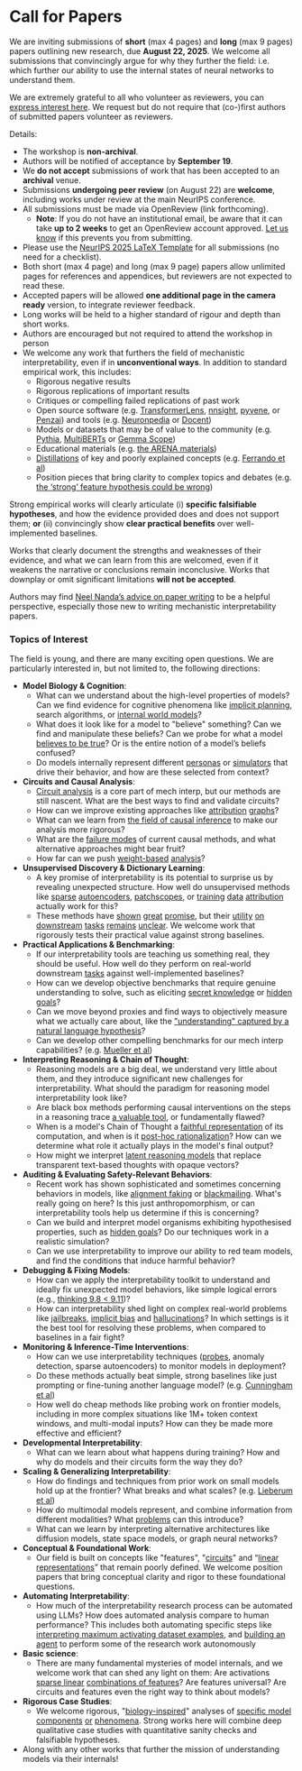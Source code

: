# Call for Papers
We are inviting submissions of **short** (max 4 pages) and **long** (max 9 pages) papers outlining new research, due **August 22, 2025**. We welcome all submissions that convincingly argue for why they further the field: i.e. which further our ability to use the internal states of neural networks to understand them. 

We are extremely grateful to all who volunteer as reviewers, you can [express interest here](https://www.google.com/url?q=https://docs.google.com/forms/d/e/1FAIpQLSdiw1SJllzoTz_nqzDTzTOGb9DV3W_truQyh-WvYj_QGIi7Mg/viewform?usp%3Ddialog&sa=D&source=editors&ust=1753430996354300&usg=AOvVaw0pTzKqa0WtCAHUK3kiw1ji). We request but do not require that (co-)first authors of submitted papers volunteer as reviewers. 

Details: 
* The workshop is **non-archival**.
* Authors will be notified of acceptance by **September 19**.
* We **do not accept** submissions of work that has been accepted to an **archival** venue.
* Submissions **undergoing peer review** (on August 22) are **welcome**, including works under review at the main NeurIPS conference.
* All submissions must be made via OpenReview (link forthcoming).
  * **Note**: If you do not have an institutional email, be aware that it can take **up to 2 weeks** to get an OpenReview account approved. [Let us know](mailto:neurips2025@mechinterpworkshop.com) if this prevents you from submitting.
* Please use the [NeurIPS 2025 LaTeX Template](https://www.google.com/url?q=https://media.neurips.cc/Conferences/NeurIPS2025/Styles.zip&sa=D&source=editors&ust=1753430996356633&usg=AOvVaw2oVvTeEcaGIKpNHzc4qI8O) for all submissions (no need for a checklist).
* Both short (max 4 page) and long (max 9 page) papers allow unlimited pages for references and appendices, but reviewers are not expected to read these.
* Accepted papers will be allowed **one additional page in the camera ready** version, to integrate reviewer feedback.
* Long works will be held to a higher standard of rigour and depth than short works.
* Authors are encouraged but not required to attend the workshop in person
* We welcome any work that furthers the field of mechanistic interpretability, even if in **unconventional ways**. In addition to standard empirical work, this includes:
  * Rigorous negative results
  * Rigorous replications of important results
  * Critiques or compelling failed replications of past work
  * Open source software (e.g. [TransformerLens](https://www.google.com/url?q=https://github.com/neelnanda-io/TransformerLens&sa=D&source=editors&ust=1753430996358811&usg=AOvVaw0UDolGYmB5p4wK33Nuq8jr), [nnsight](https://www.google.com/url?q=https://github.com/ndif-team/nnsight&sa=D&source=editors&ust=1753430996358964&usg=AOvVaw1LUcq1q7wwEpLS_hxiFEkR), [pyvene](https://www.google.com/url?q=https://github.com/stanfordnlp/pyvene/tree/main/pyvene/models/mlp&sa=D&source=editors&ust=1753430996359123&usg=AOvVaw0S-45_lPiIom-bqNr1Lihi), or [Penzai](https://www.google.com/url?q=https://github.com/google-deepmind/penzai&sa=D&source=editors&ust=1753430996359288&usg=AOvVaw0AkXucn-lWhvqA8zXjVs2x)) and tools (e.g. [Neuronpedia](https://www.google.com/url?q=http://neuronpedia.org&sa=D&source=editors&ust=1753430996359456&usg=AOvVaw03S2HT6ODDW8VgKrV6Cmj9) or [Docent](https://www.google.com/url?q=https://transluce.org/introducing-docent&sa=D&source=editors&ust=1753430996359616&usg=AOvVaw3relzxOw-J7IVLYHonxosI))
  * Models or datasets that may be of value to the community (e.g. [Pythia](https://www.google.com/url?q=https://arxiv.org/abs/2304.01373&sa=D&source=editors&ust=1753430996359924&usg=AOvVaw2l4t0ojE2BPzNJoSipaQ9e), [MultiBERTs](https://www.google.com/url?q=https://arxiv.org/abs/2106.16163&sa=D&source=editors&ust=1753430996360023&usg=AOvVaw3QX2PgSoDbIMSBneEE-8et) or [Gemma Scope](https://www.google.com/url?q=https://arxiv.org/abs/2408.05147&sa=D&source=editors&ust=1753430996360121&usg=AOvVaw0Y2vDHS6KWG11GkxMwVEak))
  * Educational materials (e.g. [the ARENA materials](https://www.google.com/url?q=https://arena3-chapter1-transformer-interp.streamlit.app/&sa=D&source=editors&ust=1753430996360349&usg=AOvVaw2JNXw4PzT7YZJPCX6EHMl6))
  * [Distillations](https://www.google.com/url?q=https://distill.pub/2017/research-debt/&sa=D&source=editors&ust=1753430996360508&usg=AOvVaw1dcDGPx8PNditIonZmZBF-) of key and poorly explained concepts (e.g. [Ferrando et al](https://www.google.com/url?q=https://arxiv.org/abs/2405.00208&sa=D&source=editors&ust=1753430996360699&usg=AOvVaw0ipEgDebTzVhx2OQ9MaBN7))
  * Position pieces that bring clarity to complex topics and debates (e.g. [the ‘strong’ feature hypothesis could be wrong](https://www.google.com/url?q=https://www.alignmentforum.org/posts/tojtPCCRpKLSHBdpn/the-strong-feature-hypothesis-could-be-wrong&sa=D&source=editors&ust=1753430996361052&usg=AOvVaw1PjSdIDDI5LuF0Id7YbDOl))

Strong empirical works will clearly articulate (i) **specific falsifiable hypotheses**, and how the evidence provided does and does not support them; **or** (ii) convincingly show **clear practical benefits** over well-implemented baselines. 

Works that clearly document the strengths and weaknesses of their evidence, and what we can learn from this are welcomed, even if it weakens the narrative or conclusions remain inconclusive. Works that downplay or omit significant limitations **will not be accepted**. 

Authors may find [Neel Nanda’s advice on paper writing](https://www.google.com/url?q=https://www.alignmentforum.org/posts/eJGptPbbFPZGLpjsp/highly-opinionated-advice-on-how-to-write-ml-papers&sa=D&source=editors&ust=1753430996362528&usg=AOvVaw0hK9M4PTlC_3rp6c3CEkel) to be a helpful perspective, especially those new to writing mechanistic interpretability papers. 
### Topics of Interest
The field is young, and there are many exciting open questions. We are particularly interested in, but not limited to, the following directions: 
* **Model Biology & Cognition**:
  * What can we understand about the high-level properties of models? Can we find evidence for cognitive phenomena like [implicit planning](https://www.google.com/url?q=https://transformer-circuits.pub/2025/attribution-graphs/biology.html%23dives-poems&sa=D&source=editors&ust=1753430996363691&usg=AOvVaw3tnRGJMbwyEo0iYvhP0Vn8), search algorithms, or [internal world models](https://www.google.com/url?q=https://arxiv.org/abs/2210.13382&sa=D&source=editors&ust=1753430996363859&usg=AOvVaw2ocItdQJUxmBRctDSyYZPZ)?
  * What does it look like for a model to "believe" something? Can we find and manipulate these beliefs? Can we probe for what a model [believes to be true](https://www.google.com/url?q=https://arxiv.org/abs/2310.06824&sa=D&source=editors&ust=1753430996364233&usg=AOvVaw0Cv7I9aKGiO5R7GHGe50Ip)? Or is the entire notion of a model’s beliefs confused?
  * Do models internally represent different [personas](https://www.google.com/url?q=https://arxiv.org/abs/2406.12094&sa=D&source=editors&ust=1753430996364597&usg=AOvVaw0pEUXlJoswDywHMhA6Bw0y) or [simulators](https://www.google.com/url?q=https://www.nature.com/articles/s41586-023-06647-8&sa=D&source=editors&ust=1753430996364743&usg=AOvVaw1746C-0mSCJeSWHo734iAq) that drive their behavior, and how are these selected from context?
* **Circuits and Causal Analysis**:
  * [Circuit analysis](https://www.google.com/url?q=https://distill.pub/2020/circuits/zoom-in/&sa=D&source=editors&ust=1753430996365196&usg=AOvVaw0kbZW1_o6-ZrKgvAkXl7Qh) is a core part of mech interp, but our methods are still nascent. What are the best ways to find and validate circuits?
  * How can we improve existing approaches like [attribution](https://www.google.com/url?q=https://arxiv.org/abs/2406.11944&sa=D&source=editors&ust=1753430996365731&usg=AOvVaw029DgTR5V63XMnRHfA4OVQ) [graphs](https://www.google.com/url?q=https://transformer-circuits.pub/2025/attribution-graphs/methods.html&sa=D&source=editors&ust=1753430996365885&usg=AOvVaw0bxT1VevqJl6c1rJ9DPs9Y)?
  * What can we learn from [the field of causal inference](https://www.google.com/url?q=https://arxiv.org/abs/2407.04690&sa=D&source=editors&ust=1753430996366143&usg=AOvVaw1zY-7ikJJgwIYx3-9MVr29) to make our analysis more rigorous?
  * What are the [failure modes](https://www.google.com/url?q=https://arxiv.org/abs/2307.15771&sa=D&source=editors&ust=1753430996366373&usg=AOvVaw1tV9yjRmYfiCjU8bG0ZZlI) of current causal methods, and what alternative approaches might bear fruit?
  * How far can we push [weight-based](https://www.google.com/url?q=https://arxiv.org/abs/2301.05217&sa=D&source=editors&ust=1753430996366663&usg=AOvVaw0nBOqLsfqpWpg3e9rUz298) [analysis](https://www.google.com/url?q=https://arxiv.org/abs/2410.08417&sa=D&source=editors&ust=1753430996366782&usg=AOvVaw1zG_eDogwd9GshLbmqi0wG)?
* **Unsupervised Discovery & Dictionary Learning**:
  * A key promise of interpretability is its potential to surprise us by revealing unexpected structure. How well do unsupervised methods like [sparse](https://www.google.com/url?q=https://arxiv.org/abs/2103.15949&sa=D&source=editors&ust=1753430996367457&usg=AOvVaw0w4Bn-phjq7F9dsuXEYjKN) [autoencoders](https://www.google.com/url?q=https://transformer-circuits.pub/2023/monosemantic-features&sa=D&source=editors&ust=1753430996367587&usg=AOvVaw3SGZUEqu8Ug0zN7cGMsX-_), [patch](https://www.google.com/url?q=https://arxiv.org/abs/2401.06102&sa=D&source=editors&ust=1753430996367679&usg=AOvVaw28BvBrpK2yvlePONWEoMaX)[scopes](https://www.google.com/url?q=https://arxiv.org/abs/2403.10949v2&sa=D&source=editors&ust=1753430996367755&usg=AOvVaw2qSs2ALta0Pq_UC3oJ6AD3), or [training](https://www.google.com/url?q=https://proceedings.mlr.press/v70/koh17a?ref%3Dhttps://githubhelp.com&sa=D&source=editors&ust=1753430996367894&usg=AOvVaw1Xr_3mk-sw1aC589diTgu5) [data](https://www.google.com/url?q=https://arxiv.org/abs/2308.03296&sa=D&source=editors&ust=1753430996367986&usg=AOvVaw0CzEuT_ytfZVPXAZ6s5SXz) [attribution](https://www.google.com/url?q=https://arxiv.org/abs/2205.11482&sa=D&source=editors&ust=1753430996368079&usg=AOvVaw14QTlpqP1nY-MFJEyfwGy-) actually work for this?
  * These methods have [shown](https://www.google.com/url?q=https://transformer-circuits.pub/2024/scaling-monosemanticity/index.html&sa=D&source=editors&ust=1753430996368326&usg=AOvVaw0r4QQOhZt4UTrzBp3_ZtIF) [great](https://www.google.com/url?q=https://transformer-circuits.pub/2025/attribution-graphs/biology.html&sa=D&source=editors&ust=1753430996368443&usg=AOvVaw3wcBLOCVfkLT5Z8WwgqGk_) [promise](https://www.google.com/url?q=https://arxiv.org/abs/2503.10965&sa=D&source=editors&ust=1753430996368550&usg=AOvVaw0EksSPJnzAIylRGZxM-iEA), but their [utility](https://www.google.com/url?q=https://arxiv.org/abs/2502.16681&sa=D&source=editors&ust=1753430996368734&usg=AOvVaw2OySdjgkYeuHt8bVQU5gv7) [on](https://www.google.com/url?q=https://www.tilderesearch.com/blog/sieve&sa=D&source=editors&ust=1753430996368870&usg=AOvVaw1bdkEi2ephwZpBZcQ_n5ES) [downstream](https://www.google.com/url?q=https://arxiv.org/abs/2501.17148&sa=D&source=editors&ust=1753430996369012&usg=AOvVaw1CfmiVpuVWdyE-Kj02EACr) [tasks](https://www.google.com/url?q=https://transformer-circuits.pub/2024/features-as-classifiers/index.html&sa=D&source=editors&ust=1753430996369175&usg=AOvVaw17icMwoDSC1eZBh99bXSIz) [remains](https://www.google.com/url?q=https://arxiv.org/abs/2502.04382&sa=D&source=editors&ust=1753430996369314&usg=AOvVaw1x8ON8ufC6-GF0bavgj37L) [unclear](https://www.google.com/url?q=https://www.alignmentforum.org/posts/4uXCAJNuPKtKBsi28/negative-results-for-saes-on-downstream-tasks&sa=D&source=editors&ust=1753430996369521&usg=AOvVaw2Cfs0qm91ApNc3MiiiSEWD). We welcome work that rigorously tests their practical value against strong baselines.
* **Practical Applications & Benchmarking**:
  * If our interpretability tools are teaching us something real, they should be useful. How well do they perform on real-world downstream [tasks](https://www.google.com/url?q=https://www.lesswrong.com/posts/wGRnzCFcowRCrpX4Y/downstream-applications-as-validation-of-interpretability&sa=D&source=editors&ust=1753430996370532&usg=AOvVaw3Eczxtcxl4fm04cslk3NrT) against well-implemented baselines?
  * How can we develop objective benchmarks that require genuine understanding to solve, such as eliciting [secret knowledge](https://www.google.com/url?q=https://arxiv.org/abs/2505.14352&sa=D&source=editors&ust=1753430996371018&usg=AOvVaw3q9K0oCPCpwhPfEa9hCMpq) or [hidden goals](https://www.google.com/url?q=https://arxiv.org/abs/2503.10965&sa=D&source=editors&ust=1753430996371135&usg=AOvVaw0Wq8JOWXNilclICrsJJPJ_)?
  * Can we move beyond proxies and find ways to objectively measure what we actually care about, like the ["understanding" captured by a natural language hypothesis](https://www.google.com/url?q=https://arxiv.org/abs/2502.04382&sa=D&source=editors&ust=1753430996371551&usg=AOvVaw3IReuTYK4yhGUDAFc0Hw0k)?
  * Can we develop other compelling benchmarks for our mech interp capabilities? (e.g. [Mueller et al](https://www.google.com/url?q=https://arxiv.org/abs/2504.13151&sa=D&source=editors&ust=1753430996371834&usg=AOvVaw33iKMgPnxojeei2_yYQk7D))
* **Interpreting Reasoning & Chain of Thought**:
  * Reasoning models are a big deal, we understand very little about them, and they introduce significant new challenges for interpretability. What should the paradigm for reasoning model interpretability look like?
  * Are black box methods performing causal interventions on the steps in a reasoning trace [a valuable tool](https://www.google.com/url?q=https://arxiv.org/abs/2506.19143&sa=D&source=editors&ust=1753430996372668&usg=AOvVaw1nfQXIYJMzN5CG2c-Jo0qw), or fundamentally flawed?
  * When is a model's Chain of Thought a [faithful representation](https://www.google.com/url?q=https://arxiv.org/abs/2305.04388&sa=D&source=editors&ust=1753430996373016&usg=AOvVaw3ruaXa-XzTkPAU8FJqarG6) of its computation, and when is it [post-hoc rationalization](https://www.google.com/url?q=https://arxiv.org/abs/2503.08679&sa=D&source=editors&ust=1753430996373275&usg=AOvVaw33j8DWviEmFIilJVZrYEai)? How can we determine what role it actually plays in the model's final output?
  * How might we interpret [latent reasoning models](https://www.google.com/url?q=https://arxiv.org/abs/2412.06769&sa=D&source=editors&ust=1753430996373596&usg=AOvVaw2HbdP0SS_4qXuRt0W5xy7P) that replace transparent text-based thoughts with opaque vectors?
* **Auditing & Evaluating Safety-Relevant Behaviors**:
  * Recent work has shown sophisticated and sometimes concerning behaviors in models, like [alignment faking](https://www.google.com/url?q=https://arxiv.org/abs/2412.14093&sa=D&source=editors&ust=1753430996374198&usg=AOvVaw2BjylU5OcQY6nkRGcciyh8) or [blackmailing](https://www.google.com/url?q=https://www.anthropic.com/research/agentic-misalignment&sa=D&source=editors&ust=1753430996374327&usg=AOvVaw2zesrf5ovuxYsKQW_t9bGP). What's really going on here? Is this just anthropomorphism, or can interpretability tools help us determine if this is concerning?
  * Can we build and interpret model organisms exhibiting hypothesised properties, such as [hidden goals](https://www.google.com/url?q=https://arxiv.org/abs/2503.10965&sa=D&source=editors&ust=1753430996374854&usg=AOvVaw2by84onAMqtVLSbOnxu8UM)? Do our techniques work in a realistic simulation?
  * Can we use interpretability to improve our ability to red team models, and find the conditions that induce harmful behavior?
* **Debugging & Fixing Models**:
  * How can we apply the interpretability toolkit to understand and ideally fix unexpected model behaviors, like simple logical errors (e.g., [thinking 9.8 < 9.11](https://www.google.com/url?q=https://transluce.org/observability-interface&sa=D&source=editors&ust=1753430996376034&usg=AOvVaw2nJJXmo43HYoNSMquXN6yO))?
  * How can interpretability shed light on complex real-world problems like [jailbreaks](https://www.google.com/url?q=https://transformer-circuits.pub/2025/attribution-graphs/biology.html%23dives-jailbreak&sa=D&source=editors&ust=1753430996376454&usg=AOvVaw2PNpfW8hgHFfBiQ2_HFIL4), [implicit bias](https://www.google.com/url?q=https://arxiv.org/abs/2506.10922&sa=D&source=editors&ust=1753430996376577&usg=AOvVaw0DTNpdQPjxq_nmyhQREhFI) and [hallucinations](https://www.google.com/url?q=https://arxiv.org/abs/2411.14257&sa=D&source=editors&ust=1753430996376685&usg=AOvVaw0LwS4cQnGduwc_XIVbSOm7)? In which settings is it the best tool for resolving these problems, when compared to baselines in a fair fight?
* **Monitoring & Inference-Time Interventions**:
  * How can we use interpretability techniques ([probes](https://www.google.com/url?q=https://arxiv.org/abs/2102.12452&sa=D&source=editors&ust=1753430996377325&usg=AOvVaw2aDTFWPts_pf1cHTfuIYr6), anomaly detection, sparse autoencoders) to monitor models in deployment?
  * Do these methods actually beat simple, strong baselines like just prompting or fine-tuning another language model? (e.g. [Cunningham et al](https://www.google.com/url?q=https://alignment.anthropic.com/2025/cheap-monitors/&sa=D&source=editors&ust=1753430996377841&usg=AOvVaw0YZIJt0mXradDqIS2GTxa1))
  * How well do cheap methods like probing work on frontier models, including in more complex situations like 1M+ token context windows, and multi-modal inputs? How can they be made more effective and efficient?
* **Developmental Interpretability**:
  * What can we learn about what happens during training? How and why do models and their circuits form the way they do?
* **Scaling & Generalizing Interpretability**:
  * How do findings and techniques from prior work on small models hold up at the frontier? What breaks and what scales? (e.g. [Lieberum et al](https://www.google.com/url?q=https://arxiv.org/abs/2307.09458&sa=D&source=editors&ust=1753430996379390&usg=AOvVaw1EEEM2Lk7sN69BLvsixXgp))
  * How do multimodal models represent, and combine information from different modalities? What [problems](https://www.google.com/url?q=https://openreview.net/pdf?id%3DVUhRdZp8ke&sa=D&source=editors&ust=1753430996379703&usg=AOvVaw1Ga5z5dNwL67fcc4Xjnby7) can this introduce?
  * What can we learn by interpreting alternative architectures like diffusion models, state space models, or graph neural networks?
* **Conceptual & Foundational Work**:
  * Our field is built on concepts like "features", "[circuits](https://www.google.com/url?q=https://distill.pub/2020/circuits/zoom-in/&sa=D&source=editors&ust=1753430996380393&usg=AOvVaw15eo5OrOeptA3wRnspbOen)" and “[linear representations](https://www.google.com/url?q=https://transformer-circuits.pub/2024/july-update/index.html%23linear-representations&sa=D&source=editors&ust=1753430996380625&usg=AOvVaw01Pd4yL-KK2VhLDNMKlx5p)” that remain poorly defined. We welcome position papers that bring conceptual clarity and rigor to these foundational questions.
* **Automating Interpretability**:
  * How much of the interpretability research process can be automated using LLMs? How does automated analysis compare to human performance? This includes both automating specific steps like [interpreting maximum activating dataset examples](https://www.google.com/url?q=https://openaipublic.blob.core.windows.net/neuron-explainer/paper/index.html&sa=D&source=editors&ust=1753430996381806&usg=AOvVaw3b2hSEn3rbHa3W6b_E9JTl), and [building an agent](https://www.google.com/url?q=https://arxiv.org/abs/2404.14394&sa=D&source=editors&ust=1753430996381982&usg=AOvVaw2m0mfZ1f9mt0MYlcMXrqh_) to perform some of the research work autonomously
* **Basic science**:
  * There are many fundamental mysteries of model internals, and we welcome work that can shed any light on them: Are activations [sparse linear](https://www.google.com/url?q=https://arxiv.org/abs/1601.03764&sa=D&source=editors&ust=1753430996382563&usg=AOvVaw2lTutGbvqG4YviX9NBIkTI) [combinations of features](https://www.google.com/url?q=https://transformer-circuits.pub/2022/toy_model/index.html&sa=D&source=editors&ust=1753430996382728&usg=AOvVaw20ZckaKaqFy3DCe3o3CjGT)? Are features universal? Are circuits and features even the right way to think about models?
* **Rigorous Case Studies**:
  * We welcome rigorous, "[biology-inspired](https://www.google.com/url?q=https://distill.pub/2020/circuits/curve-circuits/&sa=D&source=editors&ust=1753430996383302&usg=AOvVaw0j7jz6MbNbZYi3ebhP88sP)" analyses of [specific model](https://www.google.com/url?q=https://arxiv.org/abs/2310.04625&sa=D&source=editors&ust=1753430996383431&usg=AOvVaw0zOy3unsgqM5Y-zh-GtPHc) [components](https://www.google.com/url?q=https://transformer-circuits.pub/2024/scaling-monosemanticity/index.html&sa=D&source=editors&ust=1753430996383561&usg=AOvVaw2z-67WpGFjpRdFa4JDjCdF) [or](https://www.google.com/url?q=https://arxiv.org/abs/2305.01610&sa=D&source=editors&ust=1753430996383644&usg=AOvVaw0M-v5nA_AJ7ZDWlO4SEhg7) [phenomena](https://www.google.com/url?q=https://arxiv.org/abs/2306.09346&sa=D&source=editors&ust=1753430996383736&usg=AOvVaw0c7wRgju003nckj9QmAMqi). Strong works here will combine deep qualitative case studies with quantitative sanity checks and falsifiable hypotheses.
* Along with any other works that further the mission of understanding models via their internals!